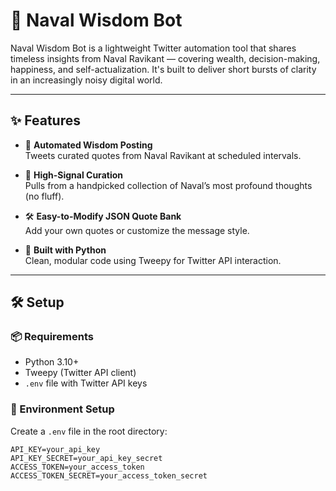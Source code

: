 # 🧠 Naval Wisdom Bot

Naval Wisdom Bot is a lightweight Twitter automation tool that shares timeless insights from Naval Ravikant — covering wealth, decision-making, happiness, and self-actualization. It's built to deliver short bursts of clarity in an increasingly noisy digital world.

---

## ✨ Features

- 💬 **Automated Wisdom Posting**  
  Tweets curated quotes from Naval Ravikant at scheduled intervals.

- 🧠 **High-Signal Curation**  
  Pulls from a handpicked collection of Naval’s most profound thoughts (no fluff).

- 🛠️ **Easy-to-Modify JSON Quote Bank**  
  Add your own quotes or customize the message style.

- 🐍 **Built with Python**  
  Clean, modular code using Tweepy for Twitter API interaction.

---

## 🛠️ Setup

### 📦 Requirements

- Python 3.10+
- Tweepy (Twitter API client)
- `.env` file with Twitter API keys

### 🔧 Environment Setup

Create a `.env` file in the root directory:

```env
API_KEY=your_api_key
API_KEY_SECRET=your_api_key_secret
ACCESS_TOKEN=your_access_token
ACCESS_TOKEN_SECRET=your_access_token_secret
